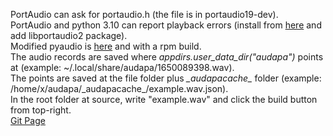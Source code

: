 PortAudio can ask for portaudio.h (the file is in portaudio19-dev).\
PortAudio and python 3.10 can report playback errors (install from [here](https://git.skeh.site/skeh/pyaudio) and add libportaudio2 package).\
Modified pyaudio is [here](https://github.com/colin-i/pyaudioo) and with a rpm build.\
The audio records are saved where *appdirs.user_data_dir("audapa")* points at (example: ~/.local/share/audapa/1650089398.wav).\
The points are saved at the file folder plus *\_audapacache\_* folder (example: /home/x/audapa/\_audapacache\_/example.wav.json).\
In the root folder at source, write "example.wav" and click the build button from top-right.\
[Git Page](https://github.com/colin-i/audapa)
